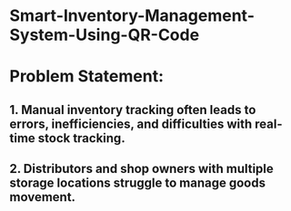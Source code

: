 # Smart-Inventory-Management-System-Using-QR-Code
# Problem Statement:
## 1. Manual inventory tracking often leads to errors, inefficiencies, and difficulties with real-time stock tracking.
## 2. Distributors and shop owners with multiple storage locations struggle to manage goods movement.
